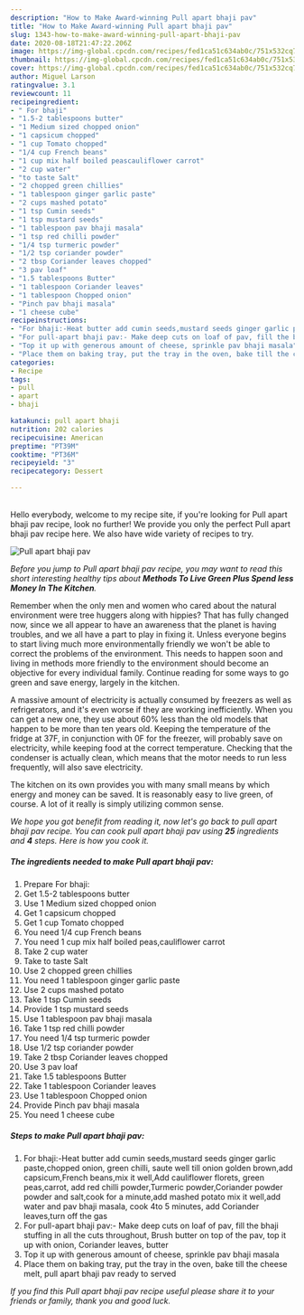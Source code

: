 ```yaml
---
description: "How to Make Award-winning Pull apart bhaji pav"
title: "How to Make Award-winning Pull apart bhaji pav"
slug: 1343-how-to-make-award-winning-pull-apart-bhaji-pav
date: 2020-08-18T21:47:22.206Z
image: https://img-global.cpcdn.com/recipes/fed1ca51c634ab0c/751x532cq70/pull-apart-bhaji-pav-recipe-main-photo.jpg
thumbnail: https://img-global.cpcdn.com/recipes/fed1ca51c634ab0c/751x532cq70/pull-apart-bhaji-pav-recipe-main-photo.jpg
cover: https://img-global.cpcdn.com/recipes/fed1ca51c634ab0c/751x532cq70/pull-apart-bhaji-pav-recipe-main-photo.jpg
author: Miguel Larson
ratingvalue: 3.1
reviewcount: 11
recipeingredient:
- " For bhaji"
- "1.5-2 tablespoons butter"
- "1 Medium sized chopped onion"
- "1 capsicum chopped"
- "1 cup Tomato chopped"
- "1/4 cup French beans"
- "1 cup mix half boiled peascauliflower carrot"
- "2 cup water"
- "to taste Salt"
- "2 chopped green chillies"
- "1 tablespoon ginger garlic paste"
- "2 cups mashed potato"
- "1 tsp Cumin seeds"
- "1 tsp mustard seeds"
- "1 tablespoon pav bhaji masala"
- "1 tsp red chilli powder"
- "1/4 tsp turmeric powder"
- "1/2 tsp coriander powder"
- "2 tbsp Coriander leaves chopped"
- "3 pav loaf"
- "1.5 tablespoons Butter"
- "1 tablespoon Coriander leaves"
- "1 tablespoon Chopped onion"
- "Pinch pav bhaji masala"
- "1 cheese cube"
recipeinstructions:
- "For bhaji:-Heat butter add cumin seeds,mustard seeds ginger garlic paste,chopped onion, green chilli, saute well till onion golden brown,add capsicum,French beans,mix it well,Add cauliflower florets, green peas,carrot, add red chilli powder,Turmeric powder,Coriander powder powder and salt,cook for a minute,add mashed potato mix it well,add water and pav bhaji masala, cook 4to 5 minutes, add Coriander leaves,turn off the gas"
- "For pull-apart bhaji pav:- Make deep cuts on loaf of pav, fill the bhaji stuffing in all the cuts throughout, Brush butter on top of the pav, top it up with onion, Coriander leaves, butter"
- "Top it up with generous amount of cheese, sprinkle pav bhaji masala"
- "Place them on baking tray, put the tray in the oven, bake till the cheese melt, pull apart bhaji pav ready to served"
categories:
- Recipe
tags:
- pull
- apart
- bhaji

katakunci: pull apart bhaji 
nutrition: 202 calories
recipecuisine: American
preptime: "PT39M"
cooktime: "PT36M"
recipeyield: "3"
recipecategory: Dessert

---
```

<br>
Hello everybody, welcome to my recipe site, if you're looking for Pull apart bhaji pav recipe, look no further! We provide you only the perfect Pull apart bhaji pav recipe here. We also have wide variety of recipes to try.
<br>


![Pull apart bhaji pav](https://img-global.cpcdn.com/recipes/fed1ca51c634ab0c/751x532cq70/pull-apart-bhaji-pav-recipe-main-photo.jpg)

<i>Before you jump to Pull apart bhaji pav recipe, you may want to read this short interesting healthy tips about 
<strong>Methods To Live Green Plus Spend less Money In The Kitchen</strong>.</i>
</br>

Remember when the only men and women who cared about the natural environment were tree huggers along with hippies? That has fully changed now, since we all appear to have an awareness that the planet is having troubles, and we all have a part to play in fixing it. Unless everyone begins to start living much more environmentally friendly we won't be able to correct the problems of the environment. This needs to happen soon and living in methods more friendly to the environment should become an objective for every individual family. Continue reading for some ways to go green and save energy, largely in the kitchen.

A massive amount of electricity is actually consumed by freezers as well as refrigerators, and it's even worse if they are working inefficiently. When you can get a new one, they use about 60% less than the old models that happen to be more than ten years old. Keeping the temperature of the fridge at 37F, in conjunction with 0F for the freezer, will probably save on electricity, while keeping food at the correct temperature. Checking that the condenser is actually clean, which means that the motor needs to run less frequently, will also save electricity.

The kitchen on its own provides you with many small means by which energy and money can be saved. It is reasonably easy to live green, of course. A lot of it really is simply utilizing common sense.


<i>We hope you got benefit from reading it, now let's go back to pull apart bhaji pav recipe. You can cook pull apart bhaji pav using <strong>25</strong> ingredients and <strong>4</strong> steps. Here is how you cook it.
</i>

##### The ingredients needed to make Pull apart bhaji pav:

1. Prepare  For bhaji:
1. Get 1.5-2 tablespoons butter
1. Use 1 Medium sized chopped onion
1. Get 1 capsicum chopped
1. Get 1 cup Tomato chopped
1. You need 1/4 cup French beans
1. You need 1 cup mix half boiled peas,cauliflower carrot
1. Take 2 cup water
1. Take to taste Salt
1. Use 2 chopped green chillies
1. You need 1 tablespoon ginger garlic paste
1. Use 2 cups mashed potato
1. Take 1 tsp Cumin seeds
1. Provide 1 tsp mustard seeds
1. Use 1 tablespoon pav bhaji masala
1. Take 1 tsp red chilli powder
1. You need 1/4 tsp turmeric powder
1. Use 1/2 tsp coriander powder
1. Take 2 tbsp Coriander leaves chopped
1. Use 3 pav loaf
1. Take 1.5 tablespoons Butter
1. Take 1 tablespoon Coriander leaves
1. Use 1 tablespoon Chopped onion
1. Provide Pinch pav bhaji masala
1. You need 1 cheese cube


##### Steps to make Pull apart bhaji pav:

1. For bhaji:-Heat butter add cumin seeds,mustard seeds ginger garlic paste,chopped onion, green chilli, saute well till onion golden brown,add capsicum,French beans,mix it well,Add cauliflower florets, green peas,carrot, add red chilli powder,Turmeric powder,Coriander powder powder and salt,cook for a minute,add mashed potato mix it well,add water and pav bhaji masala, cook 4to 5 minutes, add Coriander leaves,turn off the gas
1. For pull-apart bhaji pav:- Make deep cuts on loaf of pav, fill the bhaji stuffing in all the cuts throughout, Brush butter on top of the pav, top it up with onion, Coriander leaves, butter
1. Top it up with generous amount of cheese, sprinkle pav bhaji masala
1. Place them on baking tray, put the tray in the oven, bake till the cheese melt, pull apart bhaji pav ready to served


<i>If you find this Pull apart bhaji pav recipe useful please share it to your friends or family, thank you and good luck.</i>
